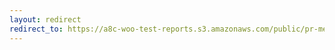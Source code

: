 ```yaml
---
layout: redirect
redirect_to: https://a8c-woo-test-reports.s3.amazonaws.com/public/pr-merge/38108/e2e/index.html
---
```

